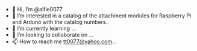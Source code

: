 - 👋 Hi, I’m @alfie0077
- 👀 I’m interested in a catalog of the attachment modules for Raspberry Pi and Arduno with the catalog numbers..
- 🌱 I’m currently learning ...
- 💞️ I’m looking to collaborate on ...
- 📫 How to reach me   tt0077@yahoo.com...

<!---
alfie0077/alfie0077 is a ✨ special ✨ repository because its `README.md` (this file) appears on your GitHub profile.
You can click the Preview link to take a look at your changes.
--->
